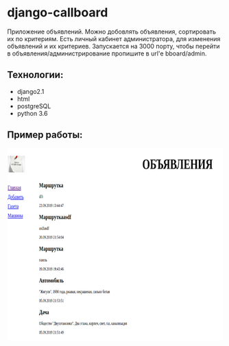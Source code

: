 # django-callboard
Приложение объявлений. Можно добовлять объявления, сортировать их по критериям.
Есть личный кабинет администратора, для изменения объявлений и их критериев. 
Запускается на 3000 порту, чтобы перейти в объявления/администрирование пропишите в url'е bboard/admin.
## Технологии:
* django2.1
* html
* postgreSQL
* python 3.6
## Пример работы:
<img src="https://github.com/godor1333/django-callboard/blob/master/Скриншот.png" width="900" height="450">
